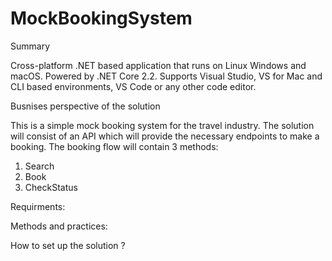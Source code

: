 # MockBookingSystem
Summary

Cross-platform .NET based application that runs on Linux Windows and macOS. 
Powered by .NET Core 2.2. 
Supports Visual Studio, VS for Mac and CLI based environments, VS Code or any other code editor.

Busnises perspective of the solution

This is a simple mock booking system for the travel industry. 
The solution will consist of an API which will provide the necessary endpoints to make a booking.
The booking flow will contain 3 methods: 
  1.	Search
  2.	Book 
  3.	CheckStatus
  
  Requirments: 
  
  Methods and practices:
  
  How to set up the solution ?
  
